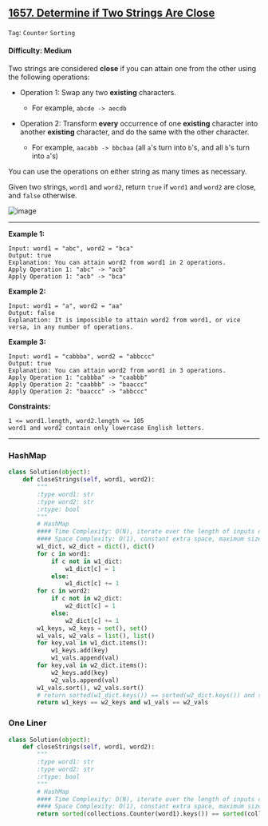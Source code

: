 ## [1657. Determine if Two Strings Are Close](https://leetcode.com/problems/determine-if-two-strings-are-close)

```Tag```: ```Counter``` ```Sorting```

#### Difficulty: Medium

Two strings are considered __close__ if you can attain one from the other using the following operations:

- Operation 1: Swap any two __existing__ characters.
  - For example, ```abcde -> aecdb```

- Operation 2: Transform __every__ occurrence of one __existing__ character into another __existing__ character, and do the same with the other character.
  - For example, ```aacabb -> bbcbaa``` (all ```a```'s turn into ```b```'s, and all ```b```'s turn into ```a```'s)

You can use the operations on either string as many times as necessary.

Given two strings, ```word1``` and ```word2```, return ```true``` if ```word1``` and ```word2``` are close, and ```false``` otherwise.

![image](https://github.com/quananhle/Python/assets/35042430/ccd184f0-1e15-4399-977f-f1a537d39664)

---

__Example 1:__
```
Input: word1 = "abc", word2 = "bca"
Output: true
Explanation: You can attain word2 from word1 in 2 operations.
Apply Operation 1: "abc" -> "acb"
Apply Operation 1: "acb" -> "bca"
```

__Example 2:__
```
Input: word1 = "a", word2 = "aa"
Output: false
Explanation: It is impossible to attain word2 from word1, or vice versa, in any number of operations.
```

__Example 3:__
```
Input: word1 = "cabbba", word2 = "abbccc"
Output: true
Explanation: You can attain word2 from word1 in 3 operations.
Apply Operation 1: "cabbba" -> "caabbb"
Apply Operation 2: "caabbb" -> "baaccc"
Apply Operation 2: "baaccc" -> "abbccc"
```

__Constraints:__
```
1 <= word1.length, word2.length <= 105
word1 and word2 contain only lowercase English letters.
```

---

### HashMap

```Python
class Solution(object):
    def closeStrings(self, word1, word2):
        """
        :type word1: str
        :type word2: str
        :rtype: bool
        """
        # HashMap
        #### Time Complexity: O(N), iterate over the length of inputs containing fixed number of character of 26 word1 and word2. Sort operations take O(26log26) time.
        #### Space Complexity: O(1), constant extra space, maximum size of hashmap is 26 
        w1_dict, w2_dict = dict(), dict()
        for c in word1:
            if c not in w1_dict:
                w1_dict[c] = 1
            else:
                w1_dict[c] += 1
        for c in word2:
            if c not in w2_dict:
                w2_dict[c] = 1
            else:
                w2_dict[c] += 1
        w1_keys, w2_keys = set(), set()
        w1_vals, w2_vals = list(), list()
        for key,val in w1_dict.items():
            w1_keys.add(key)
            w1_vals.append(val)
        for key,val in w2_dict.items():
            w2_keys.add(key)
            w2_vals.append(val)
        w1_vals.sort(), w2_vals.sort()
        # return sorted(w1_dict.keys()) == sorted(w2_dict.keys()) and sorted(w1_dict.values()) == sorted(w2_dict.values())
        return w1_keys == w2_keys and w1_vals == w2_vals
```

### One Liner
```Python
class Solution(object):
    def closeStrings(self, word1, word2):
        """
        :type word1: str
        :type word2: str
        :rtype: bool
        """
        # HashMap
        #### Time Complexity: O(N), iterate over the length of inputs containing fixed number of character of 26 word1 and word2. Sort operations take O(26log26) time.
        #### Space Complexity: O(1), constant extra space, maximum size of hashmap is 26 
        return sorted(collections.Counter(word1).keys()) == sorted(collections.Counter(word2).keys()) and sorted(collections.Counter(word1).values()) == sorted(collections.Counter(word2).values())
```
    
    
